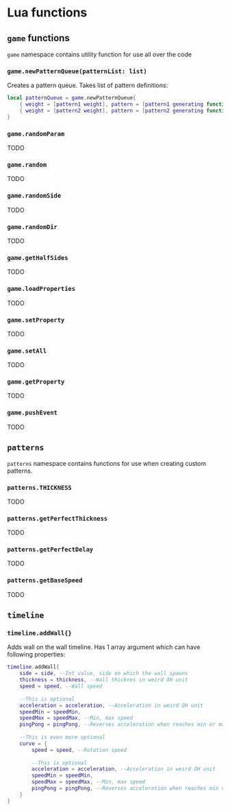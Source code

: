 # Lua functions

## `game` functions
`game` namespace contains utility function for use all over
the code

### `game.newPatternQueue(patternList: list)`
Creates a pattern queue. Takes list of pattern definitions:
```lua
local patternQueue = game.newPatternQueue{
    { weight = [pattern1 weight], pattern = [pattern1 generating function] },
    { weight = [pattern2 weight], pattern = [pattern2 generating function] },
}
```

### `game.randomParam`
TODO

### `game.random`
TODO

### `game.randomSide`
TODO

### `game.randomDir`
TODO

### `game.getHalfSides`
TODO

### `game.loadProperties`
TODO

### `game.setProperty`
TODO

### `game.setAll`
TODO

### `game.getProperty`
TODO

### `game.pushEvent`
TODO


## `patterns`
`patterns` namespace contains functions for use when creating custom patterns.

### `patterns.THICKNESS`
TODO

### `patterns.getPerfectThickness`
TODO

### `patterns.getPerfectDelay`
TODO

### `patterns.getBaseSpeed`
TODO

## `timeline`

### `timeline.addWall{}`
Adds wall on the wall timeline. Has 1 array argument which can have following
properties:
```lua
timeline.addWall{
    side = side, --Int value, side on which the wall spawns
    thickness = thickness, --Wall thicknes in weird OH unit
    speed = speed, --Wall speed
    
    --This is optional
    acceleration = acceleration, --Acceleration in weird OH unit
    speedMin = speedMin,
    speedMax = speedMax, --Min, max speed
    pingPong = pingPong, --Reverses acceleration when reaches min or max
    
    --This is even more optional
    curve = {
        speed = speed, --Rotation speed
            
        --This is optional
        acceleration = acceleration, --Acceleration in weird OH unit
        speedMin = speedMin,
        speedMax = speedMax, --Min, max speed
        pingPong = pingPong, --Reverses acceleration when reaches min or max
    }
}
```
